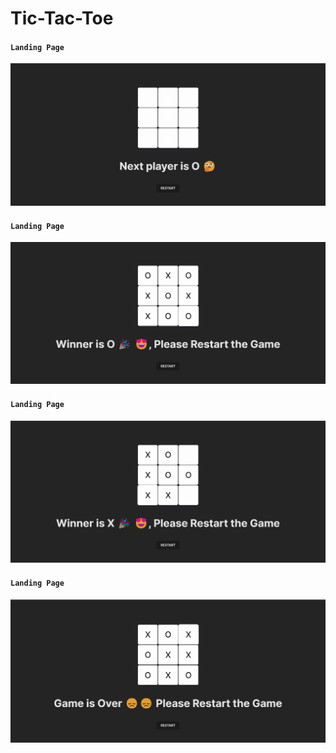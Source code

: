 # Tic-Tac-Toe

#### `Landing Page`
![img](https://github.com/gurusharan-gs/Tic-Tac-Toe/blob/main/public/tic1.png)
<br/>
#### `Landing Page`
![img](https://github.com/gurusharan-gs/Tic-Tac-Toe/blob/main/public/tic2.png)
<br/>
#### `Landing Page`
![img](https://github.com/gurusharan-gs/Tic-Tac-Toe/blob/main/public/tic3.png)
<br/>
#### `Landing Page`
![img](https://github.com/gurusharan-gs/Tic-Tac-Toe/blob/main/public/tic4.png)
<br/>



